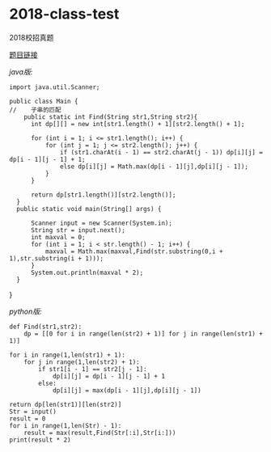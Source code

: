 # 2018-class-test
2018校招真题

[题目链接](https://www.nowcoder.com/practice/b43fb39898f448e39adbcffde5ff0dfc?tpId=90&tqId=30810&rp=2&ru=/ta/2018test&qru=/ta/2018test/question-ranking)

_java版:_

    import java.util.Scanner;

    public class Main {
    //    子串的匹配
        public static int Find(String str1,String str2){
          int dp[][] = new int[str1.length() + 1][str2.length() + 1];

          for (int i = 1; i <= str1.length(); i++) {
              for (int j = 1; j <= str2.length(); j++) {
                  if (str1.charAt(i - 1) == str2.charAt(j - 1)) dp[i][j] = dp[i - 1][j - 1] + 1;
                  else dp[i][j] = Math.max(dp[i - 1][j],dp[i][j - 1]);
              }
          }

          return dp[str1.length()][str2.length()];
      }
      public static void main(String[] args) {

          Scanner input = new Scanner(System.in);
          String str = input.next();
          int maxval = 0;
          for (int i = 1; i < str.length() - 1; i++) {
              maxval = Math.max(maxval,Find(str.substring(0,i + 1),str.substring(i + 1)));
          }
          System.out.println(maxval * 2);
      }
  }
  
_python版:_

    def Find(str1,str2):
        dp = [[0 for i in range(len(str2) + 1)] for j in range(len(str1) + 1)]

    for i in range(1,len(str1) + 1):
        for j in range(1,len(str2) + 1):
            if str1[i - 1] == str2[j - 1]:
                dp[i][j] = dp[i - 1][j - 1] + 1
            else:
                dp[i][j] = max(dp[i - 1][j],dp[i][j - 1])

    return dp[len(str1)][len(str2)]
    Str = input()
    result = 0
    for i in range(1,len(Str) - 1):
        result = max(result,Find(Str[:i],Str[i:]))
    print(result * 2)
